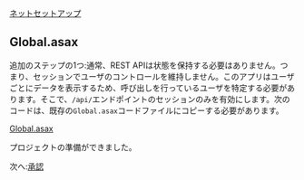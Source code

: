 [ネットセットアップ](/ja_jp/environment/setup/net.md ':include :type=markdown')

## Global.asax

追加のステップの1つ:通常、REST APIは状態を保持する必要はありません。つまり、セッションでユーザのコントロールを維持しません。このアプリはユーザごとにデータを表示するため、呼び出しを行っているユーザを特定する必要があります。そこで、`/api/`エンドポイントのセッションのみを有効にします。次のコードは、既存の`Global.asax`コードファイルにコピーする必要があります。

[Global.asax](_snippets/viewhubmodels/net/Global.asax ':include :type=code csharp')

プロジェクトの準備ができました。

次へ:[承認](/ja_jp/oauth/3legged/)